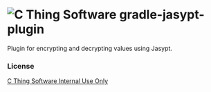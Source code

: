 # ![C Thing Software](https://www.cthing.com/branding/CThingSoftware-57x60.png "C Thing Software") gradle-jasypt-plugin
Plugin for encrypting and decrypting values using Jasypt.
### License
[C Thing Software Internal Use Only](https://www.cthing.com/licenses/internal.txt)
